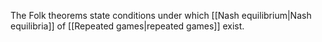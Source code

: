The Folk theorems state conditions under which [[Nash equilibrium|Nash equilibria]] of [[Repeated games|repeated games]] exist.
